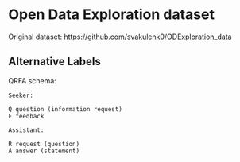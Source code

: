 # Open Data Exploration dataset

Original dataset: https://github.com/svakulenk0/ODExploration_data

## Alternative Labels


QRFA schema:

```
Seeker:

Q question (information request)
F feedback

Assistant:

R request (question)
A answer (statement)
```